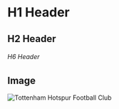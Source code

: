 # H1 Header
## H2 Header
###### H6 Header

## Image
![Tottenham Hotspur Football Club](https://upload.wikimedia.org/wikipedia/commons/c/c7/Tottenham_Hotspur_Stadium_-_view_from_High_Road_-_June_2019_%28cropped%29.jpg)
